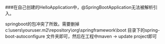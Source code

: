 ###在自己创建的HelloApplication中，@SpringBootApplication无法被解析引入。


springboot的包冲突了所致。需要删掉 c:\users\youruser\.m2\repository\org\springframework\boot 目录下的spring-boot-autoconfigure 文件夹即可，然后在工程中maven -> update project即可